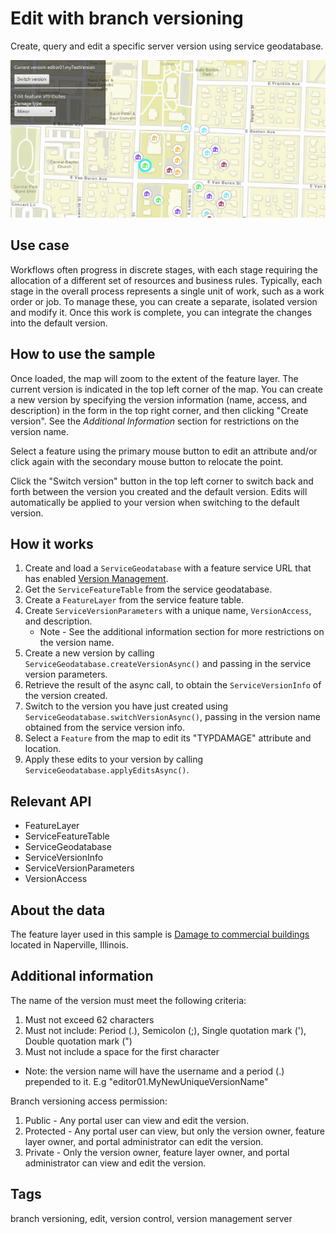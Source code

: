 # Edit with branch versioning

Create, query and edit a specific server version using service geodatabase.

![Image of edit with branch versioning](EditWithBranchVersioning.png)

## Use case

Workflows often progress in discrete stages, with each stage requiring the allocation of a different set of resources and business rules. Typically, each stage in the overall process represents a single unit of work, such as a work order or job. To manage these, you can create a separate, isolated version and modify it. Once this work is complete, you can integrate the changes into the default version.

## How to use the sample

Once loaded, the map will zoom to the extent of the feature layer. The current version is indicated in the top left corner of the map. You can create a new version by specifying the version information (name, access, and description) in the form in the top right corner, and then clicking "Create version". See the *Additional Information* section for restrictions on the version name.

Select a feature using the primary mouse button to edit an attribute and/or click again with the secondary mouse button to relocate the point.

Click the "Switch version" button in the top left corner to switch back and forth between the version you created and the default version. Edits will automatically be applied to your version when switching to the default version.

## How it works

1. Create and load a `ServiceGeodatabase` with a feature service URL that has enabled [Version Management](https://developers.arcgis.com/java/latest/guide/use-branch-versioning.htm).
2. Get the `ServiceFeatureTable` from the service geodatabase.
3. Create a `FeatureLayer` from the service feature table.
4. Create `ServiceVersionParameters` with a unique name, `VersionAccess`, and description.
    * Note - See the additional information section for more restrictions on the version name.
5. Create a new version by calling `ServiceGeodatabase.createVersionAsync()` and passing in the service version parameters.
6. Retrieve the result of the async call, to obtain the `ServiceVersionInfo` of the version created.
7. Switch to the version you have just created using `ServiceGeodatabase.switchVersionAsync()`, passing in the version name obtained from the service version info.
8. Select a `Feature` from the map to edit its "TYPDAMAGE" attribute and location.
9. Apply these edits to your version by calling `ServiceGeodatabase.applyEditsAsync()`.

## Relevant API

* FeatureLayer
* ServiceFeatureTable
* ServiceGeodatabase
* ServiceVersionInfo
* ServiceVersionParameters
* VersionAccess

## About the data

The feature layer used in this sample is [Damage to commercial buildings](https://sampleserver7.arcgisonline.com/server/rest/services/DamageAssessment/FeatureServer/0) located in Naperville, Illinois.

## Additional information

The name of the version must meet the following criteria:

1. Must not exceed 62 characters
2. Must not include: Period (.), Semicolon (;), Single quotation mark ('), Double quotation mark (")
3. Must not include a space for the first character

- Note: the version name will have the username and a period (.) prepended to it. E.g "editor01.MyNewUniqueVersionName"

Branch versioning access permission:

1. Public - Any portal user can view and edit the version.
2. Protected - Any portal user can view, but only the version owner, feature layer owner, and portal administrator can edit the version.
3. Private - Only the version owner, feature layer owner, and portal administrator can view and edit the version.

## Tags

branch versioning, edit, version control, version management server
